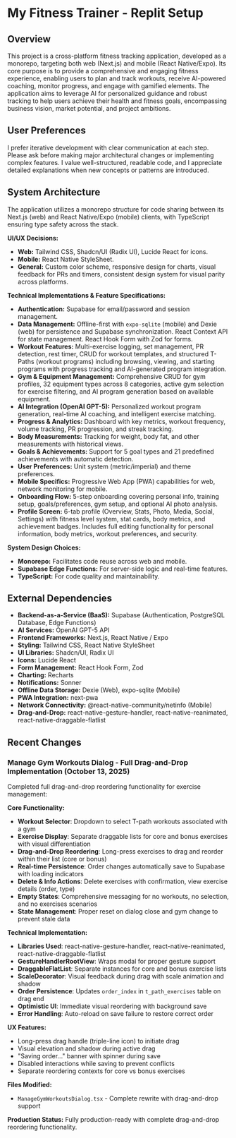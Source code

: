 # My Fitness Trainer - Replit Setup

## Overview
This project is a cross-platform fitness tracking application, developed as a monorepo, targeting both web (Next.js) and mobile (React Native/Expo). Its core purpose is to provide a comprehensive and engaging fitness experience, enabling users to plan and track workouts, receive AI-powered coaching, monitor progress, and engage with gamified elements. The application aims to leverage AI for personalized guidance and robust tracking to help users achieve their health and fitness goals, encompassing business vision, market potential, and project ambitions.

## User Preferences
I prefer iterative development with clear communication at each step. Please ask before making major architectural changes or implementing complex features. I value well-structured, readable code, and I appreciate detailed explanations when new concepts or patterns are introduced.

## System Architecture
The application utilizes a monorepo structure for code sharing between its Next.js (web) and React Native/Expo (mobile) clients, with TypeScript ensuring type safety across the stack.

**UI/UX Decisions:**
- **Web:** Tailwind CSS, Shadcn/UI (Radix UI), Lucide React for icons.
- **Mobile:** React Native StyleSheet.
- **General:** Custom color scheme, responsive design for charts, visual feedback for PRs and timers, consistent design system for visual parity across platforms.

**Technical Implementations & Feature Specifications:**
- **Authentication:** Supabase for email/password and session management.
- **Data Management:** Offline-first with `expo-sqlite` (mobile) and Dexie (web) for persistence and Supabase synchronization. React Context API for state management. React Hook Form with Zod for forms.
- **Workout Features:** Multi-exercise logging, set management, PR detection, rest timer, CRUD for workout templates, and structured T-Paths (workout programs) including browsing, viewing, and starting programs with progress tracking and AI-generated program integration.
- **Gym & Equipment Management:** Comprehensive CRUD for gym profiles, 32 equipment types across 8 categories, active gym selection for exercise filtering, and AI program generation based on available equipment.
- **AI Integration (OpenAI GPT-5):** Personalized workout program generation, real-time AI coaching, and intelligent exercise matching.
- **Progress & Analytics:** Dashboard with key metrics, workout frequency, volume tracking, PR progression, and streak tracking.
- **Body Measurements:** Tracking for weight, body fat, and other measurements with historical views.
- **Goals & Achievements:** Support for 5 goal types and 21 predefined achievements with automatic detection.
- **User Preferences:** Unit system (metric/imperial) and theme preferences.
- **Mobile Specifics:** Progressive Web App (PWA) capabilities for web, network monitoring for mobile.
- **Onboarding Flow:** 5-step onboarding covering personal info, training setup, goals/preferences, gym setup, and optional AI photo analysis.
- **Profile Screen:** 6-tab profile (Overview, Stats, Photo, Media, Social, Settings) with fitness level system, stat cards, body metrics, and achievement badges. Includes full editing functionality for personal information, body metrics, workout preferences, and security.

**System Design Choices:**
- **Monorepo:** Facilitates code reuse across web and mobile.
- **Supabase Edge Functions:** For server-side logic and real-time features.
- **TypeScript:** For code quality and maintainability.

## External Dependencies
- **Backend-as-a-Service (BaaS):** Supabase (Authentication, PostgreSQL Database, Edge Functions)
- **AI Services:** OpenAI GPT-5 API
- **Frontend Frameworks:** Next.js, React Native / Expo
- **Styling:** Tailwind CSS, React Native StyleSheet
- **UI Libraries:** Shadcn/UI, Radix UI
- **Icons:** Lucide React
- **Form Management:** React Hook Form, Zod
- **Charting:** Recharts
- **Notifications:** Sonner
- **Offline Data Storage:** Dexie (Web), expo-sqlite (Mobile)
- **PWA Integration:** next-pwa
- **Network Connectivity:** @react-native-community/netinfo (Mobile)
- **Drag-and-Drop:** react-native-gesture-handler, react-native-reanimated, react-native-draggable-flatlist

## Recent Changes

### Manage Gym Workouts Dialog - Full Drag-and-Drop Implementation (October 13, 2025)
Completed full drag-and-drop reordering functionality for exercise management:

**Core Functionality:**
- **Workout Selector**: Dropdown to select T-path workouts associated with a gym
- **Exercise Display**: Separate draggable lists for core and bonus exercises with visual differentiation
- **Drag-and-Drop Reordering**: Long-press exercises to drag and reorder within their list (core or bonus)
- **Real-time Persistence**: Order changes automatically save to Supabase with loading indicators
- **Delete & Info Actions**: Delete exercises with confirmation, view exercise details (order, type)
- **Empty States**: Comprehensive messaging for no workouts, no selection, and no exercises scenarios
- **State Management**: Proper reset on dialog close and gym change to prevent stale data

**Technical Implementation:**
- **Libraries Used**: react-native-gesture-handler, react-native-reanimated, react-native-draggable-flatlist
- **GestureHandlerRootView**: Wraps modal for proper gesture support
- **DraggableFlatList**: Separate instances for core and bonus exercise lists
- **ScaleDecorator**: Visual feedback during drag with scale animation and shadow
- **Order Persistence**: Updates `order_index` in `t_path_exercises` table on drag end
- **Optimistic UI**: Immediate visual reordering with background save
- **Error Handling**: Auto-reload on save failure to restore correct order

**UX Features:**
- Long-press drag handle (triple-line icon) to initiate drag
- Visual elevation and shadow during active drag
- "Saving order..." banner with spinner during save
- Disabled interactions while saving to prevent conflicts
- Separate reordering contexts for core vs bonus exercises

**Files Modified:**
- `ManageGymWorkoutsDialog.tsx` - Complete rewrite with drag-and-drop support

**Production Status:** Fully production-ready with complete drag-and-drop reordering functionality.
